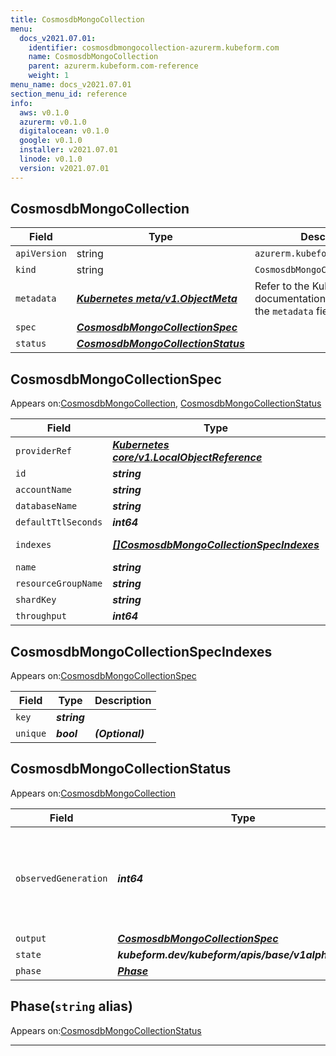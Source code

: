 ```yaml
---
title: CosmosdbMongoCollection
menu:
  docs_v2021.07.01:
    identifier: cosmosdbmongocollection-azurerm.kubeform.com
    name: CosmosdbMongoCollection
    parent: azurerm.kubeform.com-reference
    weight: 1
menu_name: docs_v2021.07.01
section_menu_id: reference
info:
  aws: v0.1.0
  azurerm: v0.1.0
  digitalocean: v0.1.0
  google: v0.1.0
  installer: v2021.07.01
  linode: v0.1.0
  version: v2021.07.01
---
```


## CosmosdbMongoCollection
| Field | Type | Description |
| ------ | ----- | ----------- |
| `apiVersion` | string | `azurerm.kubeform.com/v1alpha1` |
|    `kind` | string | `CosmosdbMongoCollection` |
| `metadata` | ***[Kubernetes meta/v1.ObjectMeta](https://v1-18.docs.kubernetes.io/docs/reference/generated/kubernetes-api/v1.18/#objectmeta-v1-meta)***|Refer to the Kubernetes API documentation for the fields of the `metadata` field.|
| `spec` | ***[CosmosdbMongoCollectionSpec](#cosmosdbmongocollectionspec)***||
| `status` | ***[CosmosdbMongoCollectionStatus](#cosmosdbmongocollectionstatus)***||
## CosmosdbMongoCollectionSpec

Appears on:[CosmosdbMongoCollection](#cosmosdbmongocollection), [CosmosdbMongoCollectionStatus](#cosmosdbmongocollectionstatus)

| Field | Type | Description |
| ------ | ----- | ----------- |
| `providerRef` | ***[Kubernetes core/v1.LocalObjectReference](https://v1-18.docs.kubernetes.io/docs/reference/generated/kubernetes-api/v1.18/#localobjectreference-v1-core)***||
| `id` | ***string***||
| `accountName` | ***string***||
| `databaseName` | ***string***||
| `defaultTtlSeconds` | ***int64***| ***(Optional)*** |
| `indexes` | ***[[]CosmosdbMongoCollectionSpecIndexes](#cosmosdbmongocollectionspecindexes)***| ***(Optional)*** Deprecated|
| `name` | ***string***||
| `resourceGroupName` | ***string***||
| `shardKey` | ***string***| ***(Optional)*** |
| `throughput` | ***int64***| ***(Optional)*** |
## CosmosdbMongoCollectionSpecIndexes

Appears on:[CosmosdbMongoCollectionSpec](#cosmosdbmongocollectionspec)

| Field | Type | Description |
| ------ | ----- | ----------- |
| `key` | ***string***||
| `unique` | ***bool***| ***(Optional)*** |
## CosmosdbMongoCollectionStatus

Appears on:[CosmosdbMongoCollection](#cosmosdbmongocollection)

| Field | Type | Description |
| ------ | ----- | ----------- |
| `observedGeneration` | ***int64***| ***(Optional)*** Resource generation, which is updated on mutation by the API Server.|
| `output` | ***[CosmosdbMongoCollectionSpec](#cosmosdbmongocollectionspec)***| ***(Optional)*** |
| `state` | ***kubeform.dev/kubeform/apis/base/v1alpha1.State***| ***(Optional)*** |
| `phase` | ***[Phase](#phase)***| ***(Optional)*** |
## Phase(`string` alias)

Appears on:[CosmosdbMongoCollectionStatus](#cosmosdbmongocollectionstatus)

---
